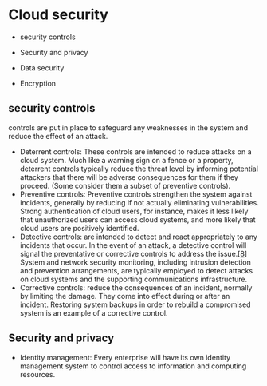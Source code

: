 # Cloud security

* security controls

* Security and privacy

* Data security

* Encryption

## security controls

 controls are put in place to safeguard any weaknesses in the system and reduce the effect of an attack.

* Deterrent controls: These controls are intended to reduce attacks on a cloud system. Much like a warning sign on a fence or a property, deterrent controls typically reduce the threat level by informing potential attackers that there will be adverse consequences for them if they proceed. (Some consider them a subset of preventive controls).
* Preventive controls: Preventive controls strengthen the system against incidents, generally by reducing if not actually eliminating vulnerabilities. Strong authentication of cloud users, for instance, makes it less likely that unauthorized users can access cloud systems, and more likely that cloud users are positively identified.
* Detective controls: are intended to detect and react appropriately to any incidents that occur. In the event of an attack, a detective control will signal the preventative or corrective controls to address the issue.[[8\]](https://en.wikipedia.org/wiki/Cloud_computing_security#cite_note-Krutz,_Ronald_L._2010-8) System and network security monitoring, including intrusion detection and prevention arrangements, are typically employed to detect attacks on cloud systems and the supporting communications infrastructure.
* Corrective controls: reduce the consequences of an incident, normally by limiting the damage. They come into effect during or after an incident. Restoring system backups in order to rebuild a compromised system is an example of a corrective control.

## Security and privacy

* Identity management: Every enterprise will have its own identity management system to control access to information and computing resources.